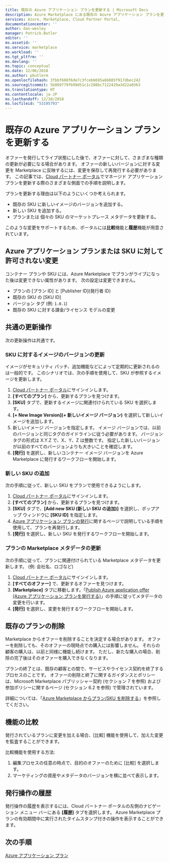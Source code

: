 ```yaml
---
title: 既存の Azure アプリケーション プランを更新する | Microsoft Docs
description: Azure Marketplace にある既存の Azure アプリケーション プランを更新する方法。
services: Azure, Marketplace, Cloud Partner Portal,
documentationcenter: ''
author: dan-wesley
manager: Patrick.Butler
editor: ''
ms.assetid: ''
ms.service: marketplace
ms.workload: ''
ms.tgt_pltfrm: ''
ms.devlang: ''
ms.topic: conceptual
ms.date: 12/06/2018
ms.author: pbutlerm
ms.openlocfilehash: 3fbbf688f6de7c3fceb6695a6b085f917dbec242
ms.sourcegitcommit: 5b869779fb99d51c1c288bc7122429a3d22a0363
ms.translationtype: HT
ms.contentlocale: ja-JP
ms.lasthandoff: 12/10/2018
ms.locfileid: "53195793"
---
```

# <a name="update-an-existing-azure-application-offer"></a>既存の Azure アプリケーション プランを更新する

オファーを発行してライブ状態にした後で、オファーに対して、さまざまな種類の更新が必要になる場合があります。 オファーの新しいバージョンに対する変更を Marketplace に反映するには、変更を保存して再発行する必要があります。 この記事では、[Cloud パートナー ポータル](https://cloudpartner.azure.com/)でマネージド アプリケーション プランを更新する際のさまざまな側面での手順を説明します。

プランを更新する理由は以下のようにいくつか考えられます。

- 既存の SKU に新しいイメージのバージョンを追加する。
- 新しい SKU を追加する。
- プランまたは 個々の SKU のマーケットプレース メタデータを更新する。

このような変更をサポートするため、ポータルには**比較**機能と**履歴**機能が用意されています。

## <a name="unpermitted-changes-to-an-azure-application-offer-or-sku"></a>Azure アプリケーション プランまたは SKU に対して許可されない変更

コンテナー プランや SKU には、Azure Marketplace でプランがライブになった後は変更できない属性があります。 次の設定は変更できません。

- プランの [プラン ID] と [Publisher ID]\(発行者 ID\)
- 既存の SKU の [SKU ID]
- バージョン タグ (例: `1.0.1`)
- 既存の SKU に対する課金/ライセンス モデルの変更

## <a name="common-update-operations"></a>共通の更新操作

次の更新操作は共通です。

### <a name="update-image-version-for-a-sku"></a>SKU に対するイメージのバージョンの更新

イメージがセキュリティ パッチ、追加機能などによって定期的に更新されるのは一般的です。 このシナリオでは、次の手順を使用して、SKU が参照するイメージを更新します。

1. [Cloud パートナー ポータル](https://cloudpartner.azure.com/)にサインインします。
2. **[すべてのプラン]** から、更新するプランを見つけます。
3. **[SKU]** タブで、更新するイメージに関連付けられている SKU を選択します。
4. **[+ New Image Version]\(+ 新しいイメージ バージョン\)** を選択して新しいイメージを追加します。
5. 新しいイメージ バージョンを指定します。 イメージ バージョンでは、以前のバージョンと同じタグのガイドラインに従う必要があります。 バージョン タグの形式は X.Y.Z で、X、Y、Z は整数です。 指定した新しいバージョンが以前のすべてのバージョンよりも大きいことを確認します。
6. **[発行]** を選択し、新しいコンテナー イメージ バージョンを Azure Marketplace に発行するワークフローを開始します。

### <a name="add-a-new-sku"></a>新しい SKU の追加

次の手順に従って、新しい SKU をプランで使用できるようにします。

1. [Cloud パートナー ポータル](https://cloudpartner.azure.com/)にサインインします。
2. **[すべてのプラン]** から、更新するプランを見つけます。
3. **[SKU]** タブで、**[Add new SKU (新しい SKU の追加)]** を選択し、ポップアップ ウィンドウに **[SKU ID]** を指定します。
4. [Azure アプリケーション プランの発行](./cpp-publish-offer.md)に関するページで説明している手順を使用して、プランを再発行します。
5. **[発行]** を選択し、新しい SKU を発行するワークフローを開始します。

### <a name="update-offer-marketplace-metadata"></a>プランの Marketplace メタデータの更新

次の手順に従って、プランに関連付けられている Marketplace メタデータを更新します。 (例: 会社名、ロゴなど)

1. [Cloud パートナー ポータル](https://cloudpartner.azure.com/)にサインインします。
2. **[すべてのオファー]** で、更新するオファーを見つけます。
3. **[Marketplace]** タブに移動します。「[Publish Azure application offer (Azure アプリケーション プランを発行する)](./cpp-publish-offer.md)」の手順に従ってメタデータの変更を行います。
4. **[発行]** を選択し、変更を発行するワークフローを開始します。

## <a name="deleting-an-existing-offer"></a>既存のプランの削除

Marketplace からオファーを削除することを決定する場合があります。 オファーを削除しても、そのオファーの現時点での購入には影響しません。 それらの顧客の購入は、以前と同様に機能し続けます。 ただし、新たな購入の場合、削除の完了後はそのオファーを購入できなくなります。

プランの終了とは、既存の顧客との間で、サービスやライセンス契約を終了するプロセスのことです。
オファーの削除と終了に関するガイダンスとポリシーは、Microsoft Marketplace パブリッシャー契約 (セクション 7 を参照) および参加ポリシーに関するページ (セクション 6.2 を参照) で管理されています。

詳細については、「[Azure Marketplace からプラン/SKU を削除する](https://docs.microsoft.com/azure/marketplace/cloud-partner-portal-orig/cloud-partner-portal-managed-app-offer-delete)」を参照してください。

## <a name="compare-feature"></a>機能の比較

発行されているプランに変更を加える場合、[比較] 機能を使用して、加えた変更を監査することができます。

比較機能を使用する方法:

1. 編集プロセスの任意の時点で、目的のオファーのために [比較] を選択します。
2. マーケティングの資産やメタデータのバージョンを横に並べて表示します。

## <a name="history-of-publishing-actions"></a>発行操作の履歴

発行操作の履歴を表示するには、Cloud パートナー ポータルの左側のナビゲーション メニュー バーにある **[履歴]** タブを選択します。 Azure Marketplace プランの有効期間中に実行されたタイムスタンプ付きの操作を表示することができます。

## <a name="next-steps"></a>次の手順

[Azure アプリケーション プラン](./cpp-azure-app-offer.md)